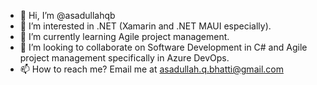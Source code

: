 - 👋 Hi, I’m @asadullahqb
- 👀 I’m interested in .NET (Xamarin and .NET MAUI especially).
- 🌱 I’m currently learning Agile project management.
- 💞️ I’m looking to collaborate on Software Development in C# and Agile project management specifically in Azure DevOps.
- 📫 How to reach me? Email me at asadullah.q.bhatti@gmail.com

<!---
asadullahqb/asadullahqb is a ✨ special ✨ repository because its `README.md` (this file) appears on your GitHub profile.
You can click the Preview link to take a look at your changes.
--->
